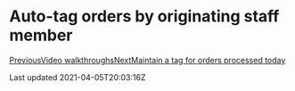 # Auto-tag orders by originating staff member

[PreviousVideo walkthroughs](/resources/tutorials/video-walkthroughs)[NextMaintain a tag for orders processed today](/resources/tutorials/video-walkthroughs/maintain-a-tag-for-orders-processed-today)

Last updated 2021-04-05T20:03:16Z